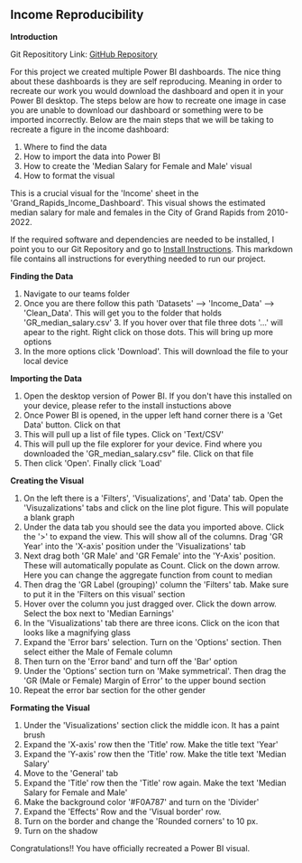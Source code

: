 ## Income Reproducibility

**Introduction**

Git Reposititory Link: [GitHub Repository](https://github.com/lafeirjo/City_Of_Grand_Rapids_Social_Impact/tree/main)

For this project we created multiple Power BI dashboards. The nice thing about these dashboards is they are self reproducing. Meaning in order to recreate our work you would download the dashboard and open it in your Power BI desktop. The steps below are how to recreate one image in case you are unable to download our dashboard or something were to be imported incorrectly. Below are the main steps that we will be taking to recreate a figure in the income dashboard:

  1. Where to find the data
  2. How to import the data into Power BI
  3. How to create the 'Median Salary for Female and Male' visual
  4. How to format the visual

This is a crucial visual for the 'Income' sheet in the 'Grand_Rapids_Income_Dashboard'. This visual shows the estimated median salary for male and females in the City of Grand Rapids from 2010-2022. 

If the required software and dependencies are needed to be installed, I point you to our Git Repository and go to [Install Instructions](https://github.com/lafeirjo/City_Of_Grand_Rapids_Social_Impact/blob/main/Install_Instructions/install.md). This markdown file contains all instructions for everything needed to run our project.

**Finding the Data**

1. Navigate to our teams folder
2. Once you are there follow this path 'Datasets' --> 'Income_Data' --> 'Clean_Data'. This will get you to the folder that holds 'GR_median_salary.csv' 3. If you hover over that file three dots '...' will apear to the right. Right click on those dots. This will bring up more options
3. In the more options click 'Download'. This will download the file to your local device

**Importing the Data**

1. Open the desktop version of Power BI. If you don't have this installed on your device, please refer to the install instuctions above
2. Once Power BI is opened, in the upper left hand corner there is a 'Get Data' button. Click on that
3. This will pull up a list of file types. Click on 'Text/CSV'
4. This will pull up the file explorer for your device. Find where you downloaded the 'GR_median_salary.csv" file. Click on that file
5. Then click 'Open'. Finally click 'Load'

**Creating the Visual**

1. On the left there is a 'Filters', 'Visualizations', and 'Data' tab. Open the 'Visuzalizations' tabs and click on the line plot figure. This will populate a blank graph
2. Under the data tab you should see the data you imported above. Click the '>' to expand the view. This will show all of the columns. Drag 'GR Year' into the 'X-axis' position under the 'Visualizations' tab
3. Next drag both 'GR Male' and 'GR Female' into the 'Y-Axis' position. These will automatically populate as Count. Click on the down arrow. Here you can change the aggregate function from count to median
4. Then drag the 'GR Label (grouping)' column the 'Filters' tab. Make sure to put it in the 'Filters on this visual' section
5. Hover over the column you just dragged over. Click the down arrow. Select the box next to 'Median Earnings'
6. In the 'Visualizations' tab there are three icons. Click on the icon that looks like a magnifying glass
7. Expand the 'Error bars' selection. Turn on the 'Options' section. Then select either the Male of Female column
8. Then turn on the 'Error band' and turn off the 'Bar' option
9. Under the 'Options' section turn on 'Make symmetrical'. Then drag the 'GR (Male or Female) Margin of Error' to the upper bound section
10. Repeat the error bar section for the other gender

**Formating the Visual**

1. Under the 'Visualizations' section click the middle icon. It has a paint brush
2. Expand the 'X-axis' row then the 'Title' row. Make the title text 'Year'
3. Expand the 'Y-axis' row then the 'Title' row. Make the title text 'Median Salary'
4. Move to the 'General' tab
5. Expand the 'Title' row then the 'Title' row again. Make the text 'Median Salary for Female and Male'
6. Make the background color '#F0A787' and turn on the 'Divider'
7. Expand the 'Effects' Row and the 'Visual border' row.
8. Turn on the border and change the 'Rounded corners' to 10 px.
9. Turn on the shadow

Congratulations!! You have officially recreated a Power BI visual. 
